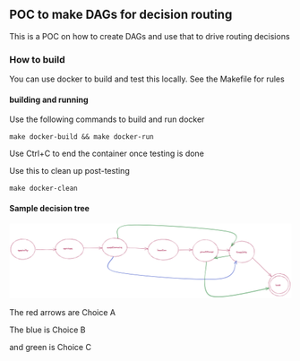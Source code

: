 ## POC to make DAGs for decision routing
This is a POC on how to create DAGs and use that to drive 
routing decisions

### How to build
You can use docker to build and test this locally.
See the Makefile for rules 

#### building and running
Use the following commands to build and run docker
```
make docker-build && make docker-run
```

Use Ctrl+C to end the container once testing is done

Use this to clean up post-testing
```
make docker-clean
```

#### Sample decision tree
![alt text for screen readers](tree.png "sample tree used in main.go")

The red arrows are Choice A

The blue is Choice B

and green is Choice C
